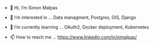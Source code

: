 - 👋 Hi, I’m Simon Malpas
- 👀 I’m interested in ...
  Data managment, Postgres, GIS, Django 

- 🌱 I’m currently learning ...
    OAuth2, Docker deployment, Kubernetes
    
- 📫 How to reach me ...
    https://www.linkedin.com/in/simalpas/

<!---
simalpas/simalpas is a ✨ special ✨ repository because its `README.md` (this file) appears on your GitHub profile.
You can click the Preview link to take a look at your changes.
--->
